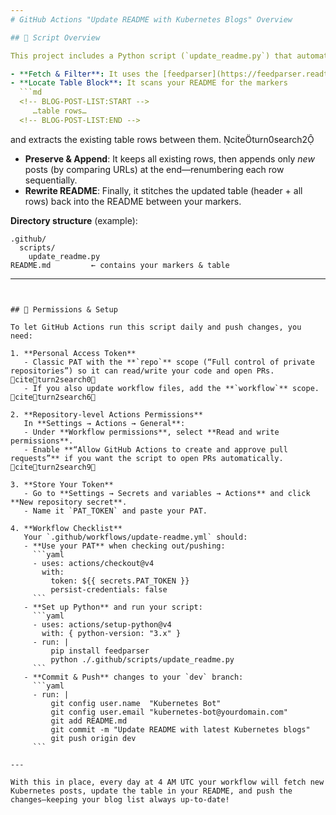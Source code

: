 ```yaml
---
# GitHub Actions "Update README with Kubernetes Blogs" Overview  

## 🚀 Script Overview

This project includes a Python script (`update_readme.py`) that automates updating your `README.md` with **only your Kubernetes‑related Medium posts** in a Markdown table.  

- **Fetch & Filter**: It uses the [feedparser](https://feedparser.readthedocs.io/en/latest/) library to read your Medium RSS feed, then filters entries whose tags include any of your specified categories (e.g. “kubernetes”, “k8s”). citeturn1search0  
- **Locate Table Block**: It scans your README for the markers  
  ```md
  <!-- BLOG-POST-LIST:START -->
     …table rows…
  <!-- BLOG-POST-LIST:END -->
  ```  
  and extracts the existing table rows between them. citeturn0search2  
- **Preserve & Append**: It keeps all existing rows, then appends only _new_ posts (by comparing URLs) at the end—renumbering each row sequentially.  
- **Rewrite README**: Finally, it stitches the updated table (header + all rows) back into the README between your markers.

**Directory structure** (example):

```
.github/
  scripts/
    update_readme.py
README.md         ← contains your markers & table
```

---
```


## 🔐 Permissions & Setup

To let GitHub Actions run this script daily and push changes, you need:

1. **Personal Access Token**  
   - Classic PAT with the **`repo`** scope (“Full control of private repositories”) so it can read/write your code and open PRs. citeturn2search0  
   - If you also update workflow files, add the **`workflow`** scope. citeturn2search6  

2. **Repository‑level Actions Permissions**  
   In **Settings → Actions → General**:  
   - Under **Workflow permissions**, select **Read and write permissions**.  
   - Enable **“Allow GitHub Actions to create and approve pull requests”** if you want the script to open PRs automatically. citeturn2search9  

3. **Store Your Token**  
   - Go to **Settings → Secrets and variables → Actions** and click **New repository secret**.  
   - Name it `PAT_TOKEN` and paste your PAT.

4. **Workflow Checklist**  
   Your `.github/workflows/update-readme.yml` should:  
   - **Use your PAT** when checking out/pushing:
     ```yaml
     - uses: actions/checkout@v4
       with:
         token: ${{ secrets.PAT_TOKEN }}
         persist-credentials: false
     ```  
   - **Set up Python** and run your script:
     ```yaml
     - uses: actions/setup-python@v4
       with: { python-version: "3.x" }
     - run: |
         pip install feedparser
         python ./.github/scripts/update_readme.py
     ```  
   - **Commit & Push** changes to your `dev` branch:
     ```yaml
     - run: |
         git config user.name  "Kubernetes Bot"
         git config user.email "kubernetes-bot@yourdomain.com"
         git add README.md
         git commit -m "Update README with latest Kubernetes blogs"
         git push origin dev
     ```

---

With this in place, every day at 4 AM UTC your workflow will fetch new Kubernetes posts, update the table in your README, and push the changes—keeping your blog list always up‑to‑date!